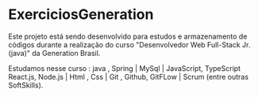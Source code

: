 # ExerciciosGeneration

Este projeto está sendo desenvolvido para estudos e armazenamento de códigos durante a realização do curso "Desenvolvedor Web Full-Stack Jr. (java)" da Generation Brasil.

Estudamos nesse curso : java , Spring | MySql | JavaScript, TypeScript React.js, Node.js | Html , Css | Git , Github, GitFLow | Scrum (entre outras SoftSkills).


 
